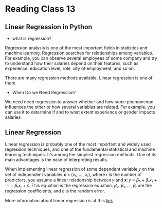 #  Reading Class 13

## Linear Regression in Python

- what is regression?

Regression analysis is one of the most important fields in statistics and machine learning.
Regression searches for relationships among variables. For example, you can observe several employees of some company and try to understand how their salaries depend on their features, such as experience, education level, role, city of employment, and so on.

There are many regression methods available. Linear regression is one of them.

- When Do we Need Regression?

We need need regression to answer whether and how some phenomenon influences the other or how several variables are related. For example, you can use it to determine if and to what extent experience or gender impacts salaries.

## Linear Regression
Linear regression is probably one of the most important and widely used regression techniques, and one of the fundamental statistical and machine learning techniques. It’s among the simplest regression methods. One of its main advantages is the ease of interpreting results.

When implementing linear regression of some dependent variable 𝑦 on the set of independent variables 𝐱 = (𝑥₁, …, 𝑥ᵣ), where 𝑟 is the number of predictors, you assume a linear relationship between 𝑦 and 𝐱: 𝑦 = 𝛽₀ + 𝛽₁𝑥₁ + ⋯ + 𝛽ᵣ𝑥ᵣ + 𝜀. This equation is the regression equation. 𝛽₀, 𝛽₁, …, 𝛽ᵣ are the regression coefficients, and 𝜀 is the random error.

More information about linear regression is at this [link](https://realpython.com/linear-regression-in-python/)